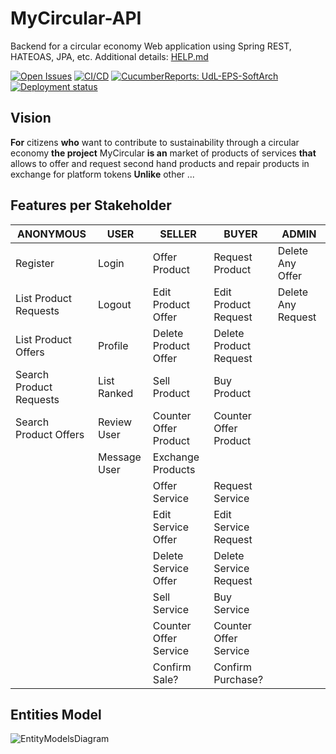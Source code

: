 # MyCircular-API

Backend for a circular economy Web application using Spring REST, HATEOAS, JPA, etc. Additional details: [HELP.md](HELP.md)

[![Open Issues](https://img.shields.io/github/issues-raw/UdL-EPS-SoftArch/mycircular-api?logo=github)](https://github.com/orgs/UdL-EPS-SoftArch/projects/15)
[![CI/CD](https://github.com/UdL-EPS-SoftArch/mycircular-api/actions/workflows/ci-cd.yml/badge.svg)](https://github.com/UdL-EPS-SoftArch/mycircular-api/actions)
[![CucumberReports: UdL-EPS-SoftArch](https://messages.cucumber.io/api/report-collections/faed8ca5-e474-4a1a-a72a-b8e2a2cd69f0/badge)](https://reports.cucumber.io/report-collections/faed8ca5-e474-4a1a-a72a-b8e2a2cd69f0)
[![Deployment status](https://img.shields.io/uptimerobot/status/m792713336-92bf9993ec46d798b1dd89c0)](https://mycircular-api.fly.dev/users)

## Vision

**For** citizens **who** want to contribute to sustainability through a circular economy
**the project** MyCircular **is an** market of products of services
**that** allows to offer and request second hand products and repair products in exchange for platform tokens
**Unlike** other ...

## Features per Stakeholder

| **ANONYMOUS**           | **USER**     | **SELLER**            | **BUYER**              | **ADMIN**          |
|-------------------------|--------------|-----------------------|------------------------|--------------------|
| Register                | Login        | Offer Product         | Request Product        | Delete Any Offer   |
| List Product Requests   | Logout       | Edit Product Offer    | Edit Product Request   | Delete Any Request |
| List Product Offers     | Profile      | Delete Product Offer  | Delete Product Request |                    |
| Search Product Requests | List Ranked  | Sell Product          | Buy Product            |                    |
| Search Product Offers   | Review User  | Counter Offer Product | Counter Offer Product  |                    |
|                         | Message User | Exchange Products     |                        |                    |
|                         |              | Offer Service         | Request Service        |                    |
|                         |              | Edit Service Offer    | Edit Service Request   |                    |
|                         |              | Delete Service Offer  | Delete Service Request |                    |
|                         |              | Sell Service          | Buy Service            |                    |
|                         |              | Counter Offer Service | Counter Offer Service  |                    |
|                         |              | Confirm Sale?         | Confirm Purchase?      |                    |

## Entities Model

![EntityModelsDiagram](http://www.plantuml.com/plantuml/svg/5Sqn3W8X40NGtbFe0M1wgxNOJXEJZGT061SI6CZC9rvVjthbMmn1CLizNOh4EXDFhUSC3BiIQVZwlI3FzpJMs0KiyB4tUgMxMv-Rs_e7DusPR6YHtO7Rg05CBHXOQHKK5BP7JrpzEAA59Vtz0G00?v0)

